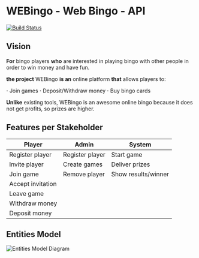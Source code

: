 # WEBingo - Web Bingo - API

[![Build Status](https://travis-ci.org/UdL-EPS-SoftArch/webingo-geiade-api.svg?branch=master)](https://travis-ci.org/UdL-EPS-SoftArch/webingo-geiade-api/branches) 

## Vision

**For** bingo players **who** are interested in playing bingo with other people in order to win money and have fun.

**the project** WEBingo **is an** online platform **that** allows players to:
 
 **·**  Join games
 **·**  Deposit/Withdraw money
 **·**  Buy bingo cards
 

**Unlike** existing tools, WEBingo is an awesome online bingo because it does not get profits, so prizes are higher.


## Features per Stakeholder

| Player                        | Admin                           |  System                       |
| ------------------------------| --------------------------------| ------------------------------|
| Register player               | Register player                 | Start game
| Invite player                 | Create games                    | Deliver prizes
| Join game                     | Remove player                   | Show results/winner
| Accept invitation             |                                 | 
| Leave game                    |                                 | 
| Withdraw money                |                                 | 
| Deposit money                 |                                 | 

## Entities Model

![Entities Model Diagram](http://www.plantuml.com/plantuml/png/TPBHQzim4CQVfx_YyECWq9GzR2E49XqRWpqKIYcZbA5OXtD4EXb9RfQ5_k-JvCPJ72yGpFtkqvs_pxhnGRhG6IryBJN2nwkhz_4l_8wubKuQK2t1zHcfjVH-5OAZJHVmg-LmJt_YqGk9StO_j3-DsqDdNWvdgz1Z2_FhaZh9kqG_N8ajAGGVqA4DXnR7K-4etgrblMkSxLZTMcqTF6ufu0LUB1uykkKIVb2p3MlTJKbkfLCdoK_Kskx5gn3zfjI3GN8K47_VEM233aYbCfxp0HR4OGbFCGp__5HRtHdspsVgrb6DcNoJ1g6Hfg_kj3oaTduCY-En5meoaEMu_byn_H9b-MjwSXw1whBnkBLbRssjHib0_e5LxCh32A_g6jknEf11suNCxeCZRi2WzxB1mL6s7RsanxIBuIX7oJXQxemVCoTPMPD0xdontKOZQ6AyIs6NS1FdsapB13BT4pEw4gS9R_HLv1jGRQK78_bGmMosX8fy3a_1lCg-JXxJROFXqXrBKrraoLZ9q4ZI9MZZaBrrv-5APOZ546H-ot8D_Wx8gby-odKljSOm-eBfV5mc1dEzb_K1vhsz37og-bMYk8nLdy9YDeDg4C1de2H1VoQTJ-WSraWl8s6Hx5kWKRb1RRdnucHxbMBuh-jevYRMdT5_0G00)
